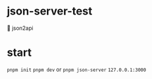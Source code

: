 # json-server-test
🍦 json2api

# start 
`pnpm init`
`pnpm dev` or `pnpm json-server`
`127.0.0.1:3000`
